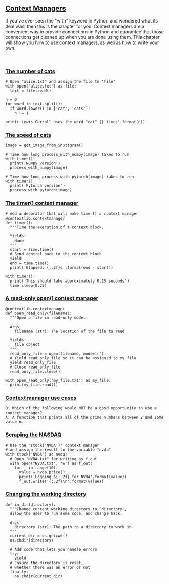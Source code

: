 ## [Context Managers](https://campus.datacamp.com/courses/writing-functions-in-python/context-managers)

If you've ever seen the "with" keyword in Python and wondered what its deal was, then this is the chapter for you! Context managers are a convenient way to provide connections in Python and guarantee that those connections get cleaned up when you are done using them. This chapter will show you how to use context managers, as well as how to write your own.

<br>

### [The number of cats](https://campus.datacamp.com/courses/writing-functions-in-python/context-managers?ex=2)

```
# Open "alice.txt" and assign the file to "file"
with open('alice.txt') as file:
  text = file.read()

n = 0
for word in text.split():
  if word.lower() in ['cat', 'cats']:
    n += 1

print('Lewis Carroll uses the word "cat" {} times'.format(n))
```

### [The speed of cats](https://campus.datacamp.com/courses/writing-functions-in-python/context-managers?ex=3)

```
image = get_image_from_instagram()

# Time how long process_with_numpy(image) takes to run
with timer():
  print('Numpy version')
  process_with_numpy(image)

# Time how long process_with_pytorch(image) takes to run
with timer():
  print('Pytorch version')
  process_with_pytorch(image)
```

### [The timer() context manager](https://campus.datacamp.com/courses/writing-functions-in-python/context-managers?ex=5)

```
# Add a decorator that will make timer() a context manager
@contextlib.contextmanager
def timer():
  """Time the execution of a context block.

  Yields:
    None
  """
  start = time.time()
  # Send control back to the context block
  yield
  end = time.time()
  print('Elapsed: {:.2f}s'.format(end - start))

with timer():
  print('This should take approximately 0.25 seconds')
  time.sleep(0.25)
```

### [A read-only open() context manager](https://campus.datacamp.com/courses/writing-functions-in-python/context-managers?ex=6)

```
@contextlib.contextmanager
def open_read_only(filename):
  """Open a file in read-only mode.

  Args:
    filename (str): The location of the file to read

  Yields:
    file object
  """
  read_only_file = open(filename, mode='r')
  # Yield read_only_file so it can be assigned to my_file
  yield read_only_file
  # Close read_only_file
  read_only_file.close()

with open_read_only('my_file.txt') as my_file:
  print(my_file.read())
```

### [Context manager use cases](https://campus.datacamp.com/courses/writing-functions-in-python/context-managers?ex=8)

```
Q: Which of the following would NOT be a good opportunity to use a context manager?
A: A function that prints all of the prime numbers between 2 and some value n.
```

### [Scraping the NASDAQ](https://campus.datacamp.com/courses/writing-functions-in-python/context-managers?ex=9)

```
# Use the "stock('NVDA')" context manager
# and assign the result to the variable "nvda"
with stock("NVDA") as nvda:
  # Open "NVDA.txt" for writing as f_out
  with open("NVDA.txt", "w") as f_out:
    for _ in range(10):
      value = nvda.price()
      print('Logging ${:.2f} for NVDA'.format(value))
      f_out.write('{:.2f}\n'.format(value))
```

### [Changing the working directory](https://campus.datacamp.com/courses/writing-functions-in-python/context-managers?ex=10)

```
def in_dir(directory):
  """Change current working directory to `directory`,
  allow the user to run some code, and change back.

  Args:
    directory (str): The path to a directory to work in.
  """
  current_dir = os.getcwd()
  os.chdir(directory)

  # Add code that lets you handle errors
  try:
    yield
  # Ensure the directory is reset,
  # whether there was an error or not
  finally:
    os.chdir(current_dir)
```